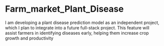 # Farm_market_Plant_Disease
 I am developing a plant disease prediction model as an independent project, which I plan to integrate into a future full-stack project. This feature will assist farmers in identifying diseases early, helping them increase crop growth and productivity

